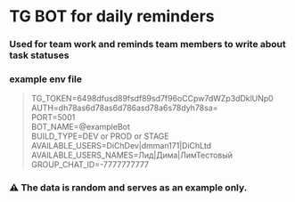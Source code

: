 # TG BOT for daily reminders

### Used for team work and reminds team members to write about task statuses

### example env file

> TG_TOKEN=6498dfusd89fsdf89sd7f96oCCpw7dWZp3dDklUNp0  
> AUTH=dh78as6d78as6d786asd78a6s78dyh78sa=  
> PORT=5001  
> BOT_NAME=@exampleBot  
> BUILD_TYPE=DEV or PROD or STAGE  
> AVAILABLE_USERS=DiChDev|dmman171|DiChLtd  
> AVAILABLE_USERS_NAMES=Лид|Дима|ЛимТестовый  
> GROUP_CHAT_ID=-7777777777

### ⚠️ The data is random and serves as an example only.